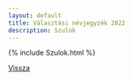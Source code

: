 ```yaml
---
layout: default
title: Választási névjegyzék 2022
description: Szulok
---
```


{% include Szulok.html %}

[Vissza](./)